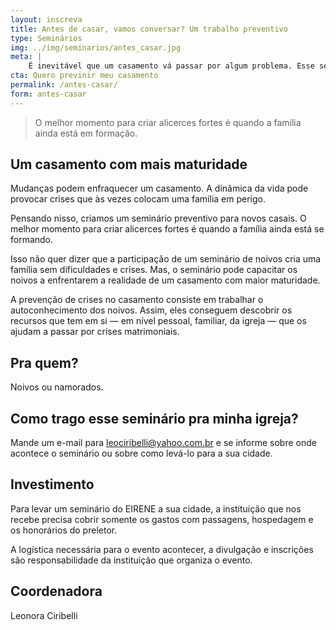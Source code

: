 ```yaml
---
layout: inscreva
title: Antes de casar, vamos conversar? Um trabalho preventivo
type: Seminários
img: ../img/seminarios/antes_casar.jpg
meta: |
    É inevitável que um casamento vá passar por algum problema. Esse seminário pretende fortalecer o casal pra que quando os problemas aparecerem o casal tenha ferramentas para lidar com eles.
cta: Quero previnir meu casamento
permalink: /antes-casar/
form: antes-casar
---
```


> O melhor momento para criar alicerces fortes é quando a família ainda está em formação.

## Um casamento com mais maturidade

Mudanças podem enfraquecer um casamento. A dinâmica da vida pode provocar crises que às vezes colocam uma família em perigo.

Pensando nisso, criamos um seminário preventivo para novos casais. O melhor momento para criar alicerces fortes é quando a família ainda está se formando.

Isso não quer dizer que a participação de um seminário de noivos cria uma família sem dificuldades e crises. Mas, o seminário pode capacitar os noivos a enfrentarem a realidade de um casamento com maior maturidade.

A prevenção de crises no casamento consiste em trabalhar o autoconhecimento dos noivos. Assim, eles conseguem descobrir os recursos que tem em si — em nível pessoal, familiar, da igreja — que os ajudam a passar por crises matrimoniais.

## Pra quem?

Noivos ou namorados.

## Como trago esse seminário pra minha igreja?

Mande um e-mail para leociribelli@yahoo.com.br e se informe sobre onde acontece o seminário ou sobre como levá-lo para a sua cidade.

## Investimento

Para levar um seminário do EIRENE a sua cidade, a instituição que nos recebe precisa cobrir somente os gastos com passagens, hospedagem e os honorários do preletor.

A logística necessária para o evento acontecer, a divulgação e inscrições são responsabilidade da instituição que organiza o evento.

## Coordenadora

Leonora Ciribelli
